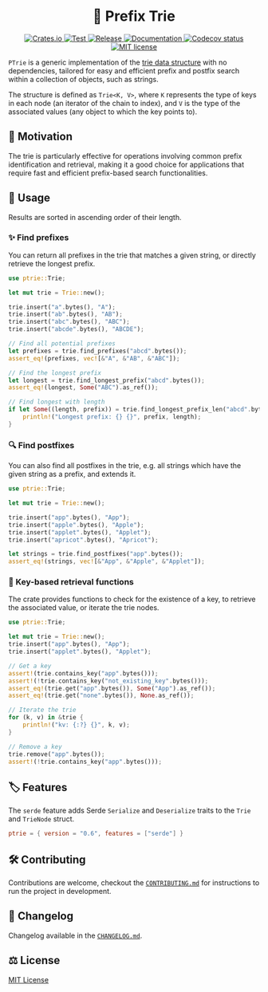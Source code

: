 <h1 align="center">
  🎄 Prefix Trie
</h1>

<p align="center">
    <a href="https://crates.io/crates/ptrie">
        <img alt="Crates.io" src="https://img.shields.io/crates/v/ptrie" />
    </a>
    <a href="https://github.com/vemonet/ptrie/actions/workflows/test.yml">
        <img alt="Test" src="https://github.com/vemonet/ptrie/actions/workflows/test.yml/badge.svg" />
    </a>
    <a href="https://github.com/vemonet/ptrie/actions/workflows/release.yml">
        <img alt="Release" src="https://github.com/vemonet/ptrie/actions/workflows/release.yml/badge.svg" />
    </a>
    <a href="https://docs.rs/ptrie">
        <img alt="Documentation" src="https://docs.rs/ptrie/badge.svg" />
    </a>
    <a href="https://codecov.io/gh/vemonet/ptrie/branch/main">
        <img src="https://codecov.io/gh/vemonet/ptrie/branch/main/graph/badge.svg" alt="Codecov status" />
    </a>
    <a href="https://github.com/vemonet/ptrie/blob/main/LICENSE">
        <img alt="MIT license" src="https://img.shields.io/badge/License-MIT-brightgreen.svg" />
    </a>
</p>

`PTrie` is a generic implementation of the [trie data structure](https://en.wikipedia.org/wiki/Trie) with no dependencies, tailored for easy and efficient prefix and postfix search within a collection of objects, such as strings.

The structure is defined as `Trie<K, V>`, where `K` represents the type of keys in each node (an iterator of the chain to index), and `V` is the type of the associated values (any object to which the key points to).

## 💭 Motivation

The trie is particularly effective for operations involving common  prefix identification and retrieval, making it a good choice for  applications that require fast and efficient prefix-based search  functionalities.

## 🚀 Usage

Results are sorted in ascending order of their length.

### ✨ Find prefixes

You can return all prefixes in the trie that matches a given string, or directly retrieve the longest prefix.

```rust
use ptrie::Trie;

let mut trie = Trie::new();

trie.insert("a".bytes(), "A");
trie.insert("ab".bytes(), "AB");
trie.insert("abc".bytes(), "ABC");
trie.insert("abcde".bytes(), "ABCDE");

// Find all potential prefixes
let prefixes = trie.find_prefixes("abcd".bytes());
assert_eq!(prefixes, vec![&"A", &"AB", &"ABC"]);

// Find the longest prefix
let longest = trie.find_longest_prefix("abcd".bytes());
assert_eq!(longest, Some("ABC").as_ref());

// Find longest with length
if let Some((length, prefix)) = trie.find_longest_prefix_len("abcd".bytes()) {
    println!("Longest prefix: {} {}", prefix, length);
}
```

### 🔍 Find postfixes

You can also find all postfixes in the trie, e.g. all strings which have the given string as a prefix, and extends it.

```rust
use ptrie::Trie;

let mut trie = Trie::new();

trie.insert("app".bytes(), "App");
trie.insert("apple".bytes(), "Apple");
trie.insert("applet".bytes(), "Applet");
trie.insert("apricot".bytes(), "Apricot");

let strings = trie.find_postfixes("app".bytes());
assert_eq!(strings, vec![&"App", &"Apple", &"Applet"]);
```

### 🔑 Key-based retrieval functions

The crate provides functions to check for the existence of a key, to retrieve the associated value, or iterate the trie nodes.

```rust
use ptrie::Trie;

let mut trie = Trie::new();
trie.insert("app".bytes(), "App");
trie.insert("applet".bytes(), "Applet");

// Get a key
assert!(trie.contains_key("app".bytes()));
assert!(!trie.contains_key("not_existing_key".bytes()));
assert_eq!(trie.get("app".bytes()), Some("App").as_ref());
assert_eq!(trie.get("none".bytes()), None.as_ref());

// Iterate the trie
for (k, v) in &trie {
    println!("kv: {:?} {}", k, v);
}

// Remove a key
trie.remove("app".bytes());
assert!(!trie.contains_key("app".bytes()));
```

## 🏷️ Features

The `serde` feature adds Serde `Serialize` and `Deserialize` traits to the `Trie` and `TrieNode` struct.

```toml
ptrie = { version = "0.6", features = ["serde"] }
```

## 🛠️ Contributing

Contributions are welcome, checkout the [`CONTRIBUTING.md`](https://github.com/vemonet/ptrie/blob/main/CONTRIBUTING.md) for instructions to run the project in development.

## 📜 Changelog

Changelog available in the [`CHANGELOG.md`](https://github.com/vemonet/ptrie/blob/main/CHANGELOG.md).

## ⚖️ License

[MIT License](https://opensource.org/licenses/MIT)
